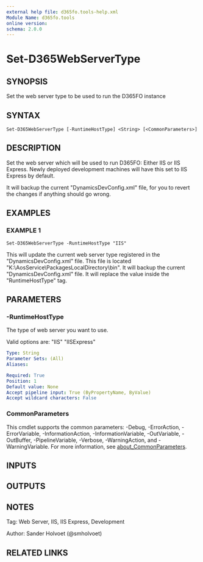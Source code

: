 ```yaml
---
external help file: d365fo.tools-help.xml
Module Name: d365fo.tools
online version:
schema: 2.0.0
---
```


# Set-D365WebServerType

## SYNOPSIS
Set the web server type to be used to run the D365FO instance

## SYNTAX

```
Set-D365WebServerType [-RuntimeHostType] <String> [<CommonParameters>]
```

## DESCRIPTION
Set the web server which will be used to run D365FO: Either IIS or IIS Express.
Newly deployed development machines will have this set to IIS Express by default.

It will backup the current "DynamicsDevConfig.xml" file, for you to revert the changes if anything should go wrong.

## EXAMPLES

### EXAMPLE 1
```
Set-D365WebServerType -RuntimeHostType "IIS"
```

This will update the current web server type registered in the "DynamicsDevConfig.xml" file.
This file is located "K:\AosService\PackagesLocalDirectory\bin".
It will backup the current "DynamicsDevConfig.xml" file.
It will replace the value inside the "RuntimeHostType" tag.

## PARAMETERS

### -RuntimeHostType
The type of web server you want to use.

Valid options are:
"IIS"
"IISExpress"

```yaml
Type: String
Parameter Sets: (All)
Aliases:

Required: True
Position: 1
Default value: None
Accept pipeline input: True (ByPropertyName, ByValue)
Accept wildcard characters: False
```

### CommonParameters
This cmdlet supports the common parameters: -Debug, -ErrorAction, -ErrorVariable, -InformationAction, -InformationVariable, -OutVariable, -OutBuffer, -PipelineVariable, -Verbose, -WarningAction, and -WarningVariable. For more information, see [about_CommonParameters](http://go.microsoft.com/fwlink/?LinkID=113216).

## INPUTS

## OUTPUTS

## NOTES
Tag: Web Server, IIS, IIS Express, Development

Author: Sander Holvoet (@smholvoet)

## RELATED LINKS
